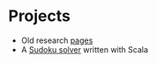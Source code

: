 # Projects

* Old research [pages](research/research.html)
* A [Sudoku solver](scala-sudoku/index.html) written with Scala